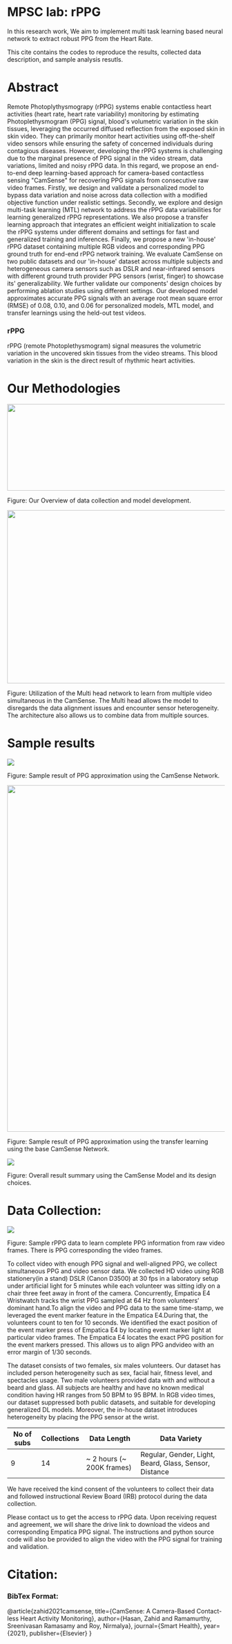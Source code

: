 # MPSC lab: rPPG

In this research work, We aim to implement multi task learning based neural network to extract robust PPG from the Heart Rate.

This cite contains the codes to reproduce the results, collected data description, and sample analysis resutls.


# Abstract

Remote Photoplythysmograpy (rPPG) systems enable contactless heart activities (heart rate, heart rate variability) monitoring by estimating Photoplethysmogram (PPG) signal, blood's volumetric variation in the skin tissues, leveraging the occurred diffused reflection from the exposed skin in skin video. They can primarily monitor heart activities using off-the-shelf video sensors while ensuring the safety of concerned individuals during contagious diseases. However, developing the rPPG systems is challenging due to the marginal presence of PPG signal in the video stream, data variations, limited and noisy rPPG data. In this regard, we propose an end-to-end deep learning-based approach for camera-based contactless sensing "CamSense" for recovering PPG signals from consecutive raw video frames. Firstly, we design and validate a personalized model to bypass data variation and noise across data collection with a modified objective function under realistic settings. Secondly, we explore and design multi-task learning (MTL) network to address the rPPG data variabilities for learning generalized rPPG representations. We also propose a transfer learning approach that integrates an efficient weight initialization to scale the rPPG systems under different domains and settings for fast and generalized training and inferences. Finally, we propose a new 'in-house' rPPG dataset containing multiple RGB videos and corresponding PPG ground truth for end-end rPPG network training. We evaluate CamSense on two public datasets and our 'in-house' dataset across multiple subjects and heterogeneous camera sensors such as DSLR and near-infrared sensors with different ground truth provider PPG sensors (wrist, finger) to showcase its' generalizability. We further validate our components' design choices by performing ablation studies using different settings. Our developed model approximates accurate PPG signals with an average root mean square error (RMSE) of $0.08$, $0.10$, and $0.06$  for personalized models, MTL model, and transfer learnings using the held-out test videos.

### rPPG

rPPG (remote Photoplethysmogram) signal measures the volumetric variation in the uncovered skin tissues from the video streams. This blood variation in the skin is the direct result of rhythmic heart activities.

# Our Methodologies


<img src="Images/overview_rPPG_extraction.png" width="600" height="200">

Figure: Our Overview of data collection and model development.




<img src="Images/overView_MTL.png" width="800" height="400">


Figure: Utilization of the Multi head network to learn from multiple video simultaneous in the CamSense. The Multi head allows the model to disregards the data alignment issues and encounter sensor heterogeneity. The architecture also allows us to combine data from multiple sources.

# Sample results
<img src="Images/sample_result.png">

Figure: Sample result of PPG approximation using the CamSense Network.


<img src ="Images/tx_learning.png" width = "800">

Figure: Sample result of PPG approximation using the transfer learning using the base CamSense Network.


<img src ="Images/overall_stats.png">

Figure: Overall result summary using the CamSense Model and its design choices.


# Data Collection:

<img src="Images/DataSet_.png">

Figure: Sample rPPG data to learn complete PPG information from raw video frames. There is PPG corresponding the video frames.


To  collect  video  with  enough  PPG  signal and well-aligned PPG, we collect simultaneous PPG and video sensor  data.  We  collected  HD  video  using  RGB  stationery(in  a  stand)  DSLR  (Canon  D3500)  at  30  fps  in  a  laboratory setup under artificial light for 5 minutes while each volunteer was  sitting  idly  on  a  chair  three  feet  away  in  front  of  the camera.  Concurrently,  Empatica  E4  Wristwatch  tracks  the wrist PPG sampled at 64 Hz from volunteers’ dominant hand.To  align  the  video  and  PPG  data  to  the  same  time-stamp, we  leveraged  the  event  marker  feature  in  the Empatica  E4.During  that,  the  volunteers  count  to  ten  for  10  seconds.  We identified  the  exact  position  of  the  event  marker  press  of Empatica E4 by locating event marker light at particular video frames.  The  Empatica  E4  locates  the  exact  PPG  position  for the  event  markers  pressed.  This  allows  us  to  align  PPG  andvideo  with  an  error  margin  of  1/30  seconds.  


The  dataset consists of two females, six males volunteers. Our dataset has included person heterogeneity such as sex, facial hair, fitness level,  and  spectacles  usage.  Two  male  volunteers  provided data  with  and  without  a  beard  and  glass.  All  subjects  are healthy  and  have  no  known  medical  condition  having  HR ranges  from  50  BPM  to  95  BPM.  In  RGB  video  times,  our dataset suppressed both public datasets, and suitable for developing  generalized  DL  models.  Moreover,  the  in-house dataset  introduces  heterogeneity  by  placing  the  PPG  sensor at the wrist.


|No of subs | Collections | Data Length | Data Variety |
|-----|--------|------------------|-----------------------------|
| 9 | 14 | \~ 2 hours (\~ 200K frames) | Regular, Gender, Light, Beard, Glass, Sensor, Distance |



We have received the kind consent of the volunteers to collect their data and followed instructional Review Board (IRB) protocol during the data collection.


Please contact us to get the access to rPPG data. Upon receiving request and agreement, we will share the drive link to download the videos and corresponding Empatica PPG signal. The instructions and python source code will also be provided to align the video with the PPG signal for training and validation.



# Citation:

### BibTex Format: 
@article{zahid2021camsense,
  title={CamSense: A Camera-Based Contact-less Heart Activity Monitoring},
  author={Hasan, Zahid and  Ramamurthy, Sreenivasan Ramasamy and Roy, Nirmalya},
  journal={Smart Health},
  year={2021},
  publisher={Elsevier}
}
